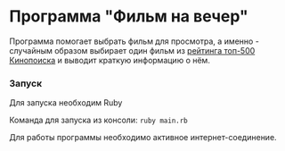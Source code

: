 # Программа "Фильм на вечер"
Программа помогает выбрать фильм для просмотра, а именно - случайным образом выбирает один фильм из [рейтинга топ-500 Кинопоиска](https://www.kinopoisk.ru/top/lists/1/) и выводит краткую информацию о нём.

### Запуск
Для запуска необходим Ruby

Команда для запуска из консоли: `ruby main.rb`

Для работы программы необходимо активное интернет-соединение.
